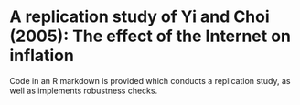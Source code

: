 # A replication study of Yi and Choi (2005): The effect of the Internet on inflation

Code in an R markdown is provided which conducts a replication study, as well as implements robustness checks.
